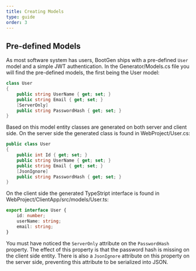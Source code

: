 ```yaml
---
title: Creating Models
type: guide
order: 3
---
```


## Pre-defined Models

As most software system has users, BootGen ships with a pre-defined `User` model and a simple JWT authentication. In the Generator/Models.cs file you will find the pre-defined models, the first being the User model:

```csharp
class User
{
    public string UserName { get; set; }
    public string Email { get; set; }
    [ServerOnly]
    public string PasswordHash { get; set; }
}
```

Based on this model entity classes are generated on both server and client side.
On the server side the generated class is found in WebProject/User.cs:

```csharp
public class User
{
    public int Id { get; set; }
    public string UserName { get; set; }
    public string Email { get; set; }
    [JsonIgnore]
    public string PasswordHash { get; set; }
}
```
On the client side the generated TypeStript interface is found in WebProject/ClientApp/src/models/User.ts:

```typescript
export interface User {
    id: number;
    userName: string;
    email: string;
}
```

You must have noticed the `ServerOnly` attribute on the `PasswordHash` property. The effect of this property is that the password hash is missing on the
client side entity. There is also a `JsonIgnore` attribute on this property on the server side, preventing this attribute to be serialized into JSON.
